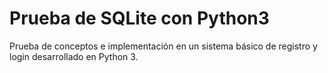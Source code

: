 # Prueba de SQLite con Python3
Prueba de conceptos e implementación en un sistema básico de registro y login desarrollado en Python 3.